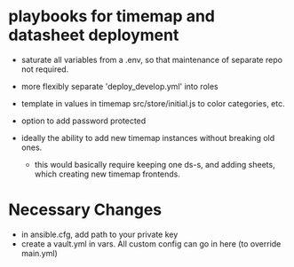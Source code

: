 # playbooks for timemap and datasheet deployment

* saturate all variables from a .env, so that maintenance of separate repo not required.
* more flexibly separate 'deploy_develop.yml' into roles
* template in values in timemap src/store/initial.js to color categories, etc.
* option to add password protected

* ideally the ability to add new timemap instances without breaking old ones.
	* this would basically require keeping one ds-s, and adding sheets, which creating new timemap frontends.



# Necessary Changes
* in ansible.cfg, add path to your private key
* create a vault.yml in vars. All custom config can go in here (to override
    main.yml)
